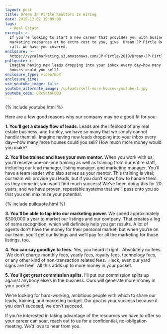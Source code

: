 ```yaml
---
layout: post
title: Dream JP Pirtle Realtors Is Hiring
date: 2019-12-02 19:09:00
tags:
  - Real Estate
excerpt: >-
  If you’re looking to start a new career that provides you with business and
  marketing resources at no extra cost to you, give  Dream JP Pirtle Realtors a
  call. We have you covered.
enclosure: >-
  https://vyralmarketing.s3.amazonaws.com/JP+Pirtle/2019/Dream+JP+Pirtle+Realtors+Is+Hiring.mp4
pullquote: >-
  Imagine having new leads dropping into your inbox every day—how many more
  houses could you sell?
enclosure_type: video/mp4
enclosure_time:
use_youtube_image: false
youtube_alternate_image: /uploads/sell-more-houses-youtube-1.jpg
youtube_code: QRcSctnF6BQ
---
```


{% include youtube.html %}

Here are a few good reasons why our company may be a good fit for you:

**1\. You’ll get a steady flow of leads.** Leads are the lifeblood of any real estate business, and frankly, we have so many that we simply cannot handle them all. Imagine having new leads dropping into your inbox every day—how many more houses could you sell? How much more money would you make?

**2\. You’ll be trained and have your own mentor.** When you work with us, you’ll receive one-on-one training as well as training from our entire staff, including our lead manager, listing manager, and marketing manager. You’ll have a team leader who also serves as your mentor. This training is vital; our team will provide you leads, but if you don’t know how to handle them as they come in, you won’t find much success\! We’ve been doing this for 20 years, and we have proven, repeatable systems that we’ll pass onto you so that you can maximize your potential.

{% include pullquote.html %}

**3\. You’ll be able to tap into our marketing power.** We spend approximately $300,000 a year to market our listings and our company. That creates a log of name recognition, which will definitely help you get results. A lot of agents don’t have the money for their personal market, but when you’re on our team, you’ll get our listings and we’ll pay for all the marketing for those listings, too.

**4\. You can say goodbye to fees.** Yes, you heard it right. &nbsp;Absolutely no fees. &nbsp;We don’t charge monthly fees, yearly fees, royalty fees, technology fees, or any other kind of non-transaction related fees. &nbsp;Heck, even our yard signs are free\! &nbsp;All this adds up to more money in your pocket.

**5\. You’ll get great commission splits.** I’ll put our commission splits up against anybody else’s in the business. Ours will generate more money in your pocket.

We’re looking for hard-working, ambitious people with which to share our leads, training, and marketing budget. Our goal is your success because if you don’t succeed, we don’t succeed.

If you’re interested in taking advantage of the resources we have to offer so your career can soar, reach out to us for a confidential, no-obligation meeting. We’d love to hear from you.